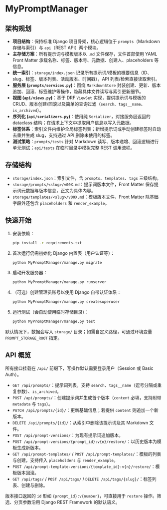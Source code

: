 # MyPromptManager

## 架构规划

- **项目结构**：保持标准 Django 项目骨架，核心逻辑位于 `prompts`（Markdown 存储与索引）与 `api`（REST API）两个模块。
- **主存储方案**：所有提示词与模板版本以 `.md` 文件保存，文件首部使用 YAML Front Matter 承载名称、标签、版本号、元数据、创建人、placeholders 等信息。
- **统一索引**：`storage/index.json` 记录所有提示词/模板的概要信息（ID、slug、标签、版本列表、活动版本、时间戳），API 列表/检索直接读取索引。
- **服务层 (`prompts/services.py`)**：围绕 `MarkdownStore` 封装创建、更新、版本追加、回滚、标签维护等操作，隐藏具体文件读写与索引更新细节。
- **视图 (`api/views.py`)**：基于 DRF `ViewSet` 实现，提供提示词与模板的 CRUD、版本创建/回滚以及简单的查询过滤（`search`、`tags__name`、`is_archived`）。
- **序列化 (`api/serializers.py`)**：使用纯 `Serializer`，对接服务层返回的 dataclass 结构；在请求上下文中提取用户信息以写入元数据。
- **标签体系**：索引文件内维护全局标签列表；新增提示词或手动创建标签时自动去重并生成 slug，支持通过 API 删除未使用的标签。
- **测试策略**：`prompts/tests` 针对 Markdown 读写、版本递增、回滚逻辑进行单元测试；`api/tests` 在临时目录中模拟完整 REST 调用流程。

## 存储结构

- `storage/index.json`：索引文件，含 `prompts`、`templates`、`tags` 三级结构。
- `storage/prompts/<slug>/v00X.md`：提示词版本文件，Front Matter 保存提示词元数据与版本信息，正文为具体内容。
- `storage/templates/<slug>/v00X.md`：模板版本文件，Front Matter 除基础字段外还包含 `placeholders` 和 `render_example`。

## 快速开始

1. 安装依赖：
   ```bash
   pip install -r requirements.txt
   ```
2. 首次运行仍需初始化 Django 内置表（用户认证等）：
   ```bash
   python MyPromptManager/manage.py migrate
   ```
3. 启动开发服务器：
   ```bash
   python MyPromptManager/manage.py runserver
   ```
4. （可选）创建管理员账号以使用 Django 自带认证体系：
   ```bash
   python MyPromptManager/manage.py createsuperuser
   ```
5. 运行测试（会自动使用临时存储目录）：
   ```bash
   python MyPromptManager/manage.py test
   ```

默认情况下，数据会写入 `storage/` 目录；如需自定义路径，可通过环境变量 `PROMPT_STORAGE_ROOT` 指定。

## API 概览

所有接口挂载在 `/api/` 前缀下，写操作默认需要登录用户（Session 或 Basic Auth）。

- `GET /api/prompts/`：提示词列表，支持 `search`、`tags__name`（逗号分隔或重复参数）、`is_archived`。
- `POST /api/prompts/`：创建提示词并生成首个版本（`content` 必填，支持附带 `metadata` 与 `tags`）。
- `PATCH /api/prompts/{id}/`：更新基础信息；若提供 `content` 则追加一个新版本。
- `DELETE /api/prompts/{id}/`：从索引中删除该提示词及其 Markdown 文件。
- `POST /api/prompt-versions/`：为现有提示词追加版本。
- `POST /api/prompt-versions/{prompt_id}:v{n}/restore/`：以历史版本为模板生成新版本。
- `GET /api/prompt-templates/` / `POST /api/prompt-templates/`：模板的列表与创建，支持传入 `placeholders` 与 `render_example`。
- `POST /api/prompt-template-versions/{template_id}:v{n}/restore/`：模板版本回滚。
- `GET /api/tags/` / `POST /api/tags/` / `DELETE /api/tags/{slug}/`：标签列表、创建与删除。

版本接口返回的 `id` 形如 `{prompt_id}:v{number}`，可直接用于 `restore` 操作。筛选、分页参数沿用 Django REST Framework 的默认语义。

